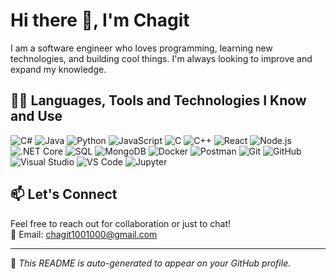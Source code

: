 # Hi there 👋, I'm Chagit

I am a software engineer who loves programming, learning new technologies, and building cool things. I'm always looking to improve and expand my knowledge.

## 👩‍💻 Languages, Tools and Technologies I Know and Use


<p align="left">
  <img src="https://img.icons8.com/color/48/c-sharp-logo.png" alt="C#" title="C#"/>
  <img src="https://img.icons8.com/color/48/java-coffee-cup-logo.png" alt="Java" title="Java"/>
  <img src="https://img.icons8.com/color/48/python.png" alt="Python" title="Python"/>
  <img src="https://img.icons8.com/color/48/javascript.png" alt="JavaScript" title="JavaScript"/>
  <img src="https://img.icons8.com/color/48/c-programming.png" alt="C" title="C"/>
  <img src="https://img.icons8.com/color/48/c-plus-plus-logo.png" alt="C++" title="C++"/>
  <img src="https://img.icons8.com/color/48/react-native.png" alt="React" title="React"/>
  <img src="https://img.icons8.com/fluency/48/node-js.png" alt="Node.js" title="Node.js"/>
  <img src="https://img.icons8.com/color/48/net-core.png" alt=".NET Core" title=".NET Core"/>
  <img src="https://img.icons8.com/color/48/sql.png" alt="SQL" title="SQL"/>
  <img src="https://img.icons8.com/color/48/mongodb.png" alt="MongoDB" title="MongoDB"/>
  <img src="https://img.icons8.com/color/48/docker.png" alt="Docker" title="Docker"/>
  <img src="https://img.icons8.com/external-tal-revivo-color-tal-revivo/48/external-postman-is-the-only-complete-api-development-environment-logo-color-tal-revivo.png" alt="Postman" title="Postman"/>
  <img src="https://img.icons8.com/color/48/git.png" alt="Git" title="Git"/>
  <img src="https://img.icons8.com/fluency/48/github.png" alt="GitHub" title="GitHub"/>
  <img src="https://img.icons8.com/color/48/visual-studio.png" alt="Visual Studio" title="Visual Studio"/>
  <img src="https://img.icons8.com/color/48/visual-studio-code-2019.png" alt="VS Code" title="Visual Studio Code"/>
  <img src="https://img.icons8.com/external-tal-revivo-color-tal-revivo/48/external-jupyter-a-web-application-used-to-create-and-share-documents-containing-live-code-logo-color-tal-revivo.png" alt="Jupyter" title="Jupyter Notebook"/>
</p>


## 📫 Let's Connect

Feel free to reach out for collaboration or just to chat!  
📧 Email: chagit1001000@gmail.com

---

📝 *This README is auto-generated to appear on your GitHub profile.*
